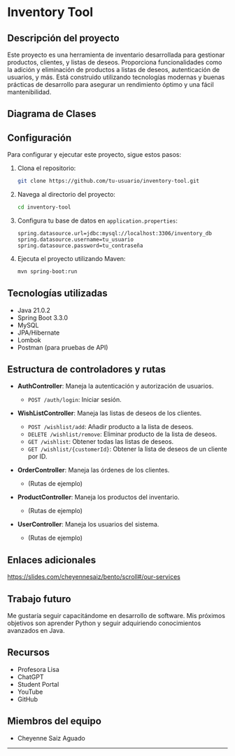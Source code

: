 # Inventory Tool

## Descripción del proyecto

Este proyecto es una herramienta de inventario desarrollada para gestionar productos, clientes, y listas de deseos. Proporciona funcionalidades como la adición y eliminación de productos a listas de deseos, autenticación de usuarios, y más. Está construido utilizando tecnologías modernas y buenas prácticas de desarrollo para asegurar un rendimiento óptimo y una fácil mantenibilidad.

## Diagrama de Clases



## Configuración

Para configurar y ejecutar este proyecto, sigue estos pasos:

1. Clona el repositorio:
    ```sh
    git clone https://github.com/tu-usuario/inventory-tool.git
    ```

2. Navega al directorio del proyecto:
    ```sh
    cd inventory-tool
    ```

3. Configura tu base de datos en `application.properties`:
    ```properties
    spring.datasource.url=jdbc:mysql://localhost:3306/inventory_db
    spring.datasource.username=tu_usuario
    spring.datasource.password=tu_contraseña
    ```

4. Ejecuta el proyecto utilizando Maven:
    ```sh
    mvn spring-boot:run
    ```

## Tecnologías utilizadas

- Java 21.0.2
- Spring Boot 3.3.0
- MySQL
- JPA/Hibernate
- Lombok
- Postman (para pruebas de API)

## Estructura de controladores y rutas

- **AuthController**: Maneja la autenticación y autorización de usuarios.
  - `POST /auth/login`: Iniciar sesión.

- **WishListController**: Maneja las listas de deseos de los clientes.
  - `POST /wishlist/add`: Añadir producto a la lista de deseos.
  - `DELETE /wishlist/remove`: Eliminar producto de la lista de deseos.
  - `GET /wishlist`: Obtener todas las listas de deseos.
  - `GET /wishlist/{customerId}`: Obtener la lista de deseos de un cliente por ID.

- **OrderController**: Maneja las órdenes de los clientes.
  - (Rutas de ejemplo)

- **ProductController**: Maneja los productos del inventario.
  - (Rutas de ejemplo)

- **UserController**: Maneja los usuarios del sistema.
  - (Rutas de ejemplo)

## Enlaces adicionales
https://slides.com/cheyennesaiz/bento/scroll#/our-services

## Trabajo futuro

Me gustaría seguir capacitándome en desarrollo de software. Mis próximos objetivos son aprender Python y seguir adquiriendo conocimientos avanzados en Java. 

## Recursos

- Profesora Lisa
- ChatGPT
- Student Portal
- YouTube
- GitHub

## Miembros del equipo

- Cheyenne Saiz Aguado



---
